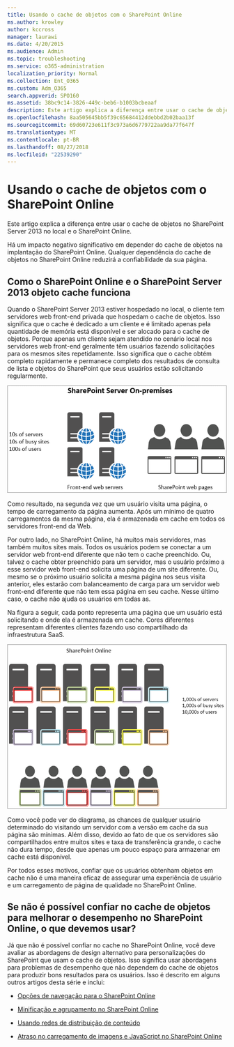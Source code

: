 ```yaml
---
title: Usando o cache de objetos com o SharePoint Online
ms.author: krowley
author: kccross
manager: laurawi
ms.date: 4/20/2015
ms.audience: Admin
ms.topic: troubleshooting
ms.service: o365-administration
localization_priority: Normal
ms.collection: Ent_O365
ms.custom: Adm_O365
search.appverid: SPO160
ms.assetid: 38bc9c14-3826-449c-beb6-b1003bcbeaaf
description: Este artigo explica a diferença entre usar o cache de objetos no SharePoint Server 2013 no local e o SharePoint Online.
ms.openlocfilehash: 8aa505645bb5f39c65684412ddebbd2b02baa13f
ms.sourcegitcommit: 69d60723e611f3c973a6d6779722aa9da77f647f
ms.translationtype: MT
ms.contentlocale: pt-BR
ms.lasthandoff: 08/27/2018
ms.locfileid: "22539290"
---
```

# <a name="using-the-object-cache-with-sharepoint-online"></a>Usando o cache de objetos com o SharePoint Online

Este artigo explica a diferença entre usar o cache de objetos no SharePoint Server 2013 no local e o SharePoint Online.
  
Há um impacto negativo significativo em depender do cache de objetos na implantação do SharePoint Online. Qualquer dependência do cache de objetos no SharePoint Online reduzirá a confiabilidade da sua página. 
  
## <a name="how-the-sharepoint-online-and-sharepoint-server-2013-object-cache-works"></a>Como o SharePoint Online e o SharePoint Server 2013 objeto cache funciona

Quando o SharePoint Server 2013 estiver hospedado no local, o cliente tem servidores web front-end privada que hospedam o cache de objetos. Isso significa que o cache é dedicado a um cliente e é limitado apenas pela quantidade de memória está disponível e ser alocado para o cache de objetos. Porque apenas um cliente sejam atendido no cenário local nos servidores web front-end geralmente têm usuários fazendo solicitações para os mesmos sites repetidamente. Isso significa que o cache obtém completo rapidamente e permanece completo dos resultados de consulta de lista e objetos do SharePoint que seus usuários estão solicitando regularmente.
  
![Mostra o tráfego e a carga para servidores front-end da Web locais](media/a0d38b36-4909-4abb-8d4e-4930814bb3de.png)
  
Como resultado, na segunda vez que um usuário visita uma página, o tempo de carregamento da página aumenta. Após um mínimo de quatro carregamentos da mesma página, ela é armazenada em cache em todos os servidores front-end da Web.
  
Por outro lado, no SharePoint Online, há muitos mais servidores, mas também muitos sites mais. Todos os usuários podem se conectar a um servidor web front-end diferente que não tem o cache preenchido. Ou, talvez o cache obter preenchido para um servidor, mas o usuário próximo a esse servidor web front-end solicita uma página de um site diferente. Ou, mesmo se o próximo usuário solicita a mesma página nos seus visita anterior, eles estarão com balanceamento de carga para um servidor web front-end diferente que não tem essa página em seu cache. Nesse último caso, o cache não ajuda os usuários em todas as.
  
Na figura a seguir, cada ponto representa uma página que um usuário está solicitando e onde ela é armazenada em cache. Cores diferentes representam diferentes clientes fazendo uso compartilhado da infraestrutura SaaS.
  
![Mostra os resultados do cache de objeto no SharePoint Online](media/25d04011-ef83-4cb7-9e04-a6ed490f63c3.png)
  
Como você pode ver do diagrama, as chances de qualquer usuário determinado do visitando um servidor com a versão em cache da sua página são mínimas. Além disso, devido ao fato de que os servidores são compartilhados entre muitos sites e taxa de transferência grande, o cache não dura tempo, desde que apenas um pouco espaço para armazenar em cache está disponível.
  
Por todos esses motivos, confiar que os usuários obtenham objetos em cache não é uma maneira eficaz de assegurar uma experiência de usuário e um carregamento de página de qualidade no SharePoint Online.
  
## <a name="if-we-cant-rely-on-the-object-cache-to-improve-performance-in-sharepoint-online-what-do-we-use-instead"></a>Se não é possível confiar no cache de objetos para melhorar o desempenho no SharePoint Online, o que devemos usar?

Já que não é possível confiar no cache no SharePoint Online, você deve avaliar as abordagens de design alternativo para personalizações do SharePoint que usam o cache de objetos. Isso significa usar abordagens para problemas de desempenho que não dependem do cache de objetos para produzir bons resultados para os usuários. Isso é descrito em alguns outros artigos desta série e inclui:
  
- [Opções de navegação para o SharePoint Online](navigation-options-for-sharepoint-online.md)
    
- [Minificação e agrupamento no SharePoint Online](minification-and-bundling-in-sharepoint-online.md)
    
- [Usando redes de distribuição de conteúdo](using-content-delivery-networks-with-sharepoint-online.md)
    
- [Atraso no carregamento de imagens e JavaScript no SharePoint Online](delay-loading-images-and-javascript-in-sharepoint-online.md)
    


